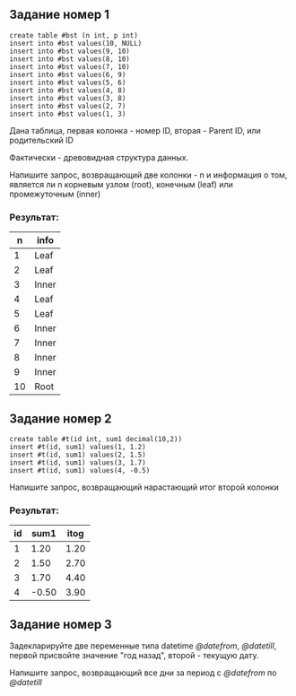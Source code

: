 ## Задание номер 1 

    create table #bst (n int, p int)
    insert into #bst values(10, NULL)
    insert into #bst values(9, 10)
    insert into #bst values(8, 10)
    insert into #bst values(7, 10)
    insert into #bst values(6, 9)
    insert into #bst values(5, 6)
    insert into #bst values(4, 8)
    insert into #bst values(3, 8)
    insert into #bst values(2, 7)
    insert into #bst values(1, 3)

Дана таблица, первая колонка - номер ID, вторая - Parent ID, или родительский ID

Фактически - древовидная структура данных.

Напишите запрос, возвращающий две колонки - n и информация о том, является ли n корневым узлом (root), конечным (leaf) или промежуточным (inner)

### Результат:
  
| n  | info | 
|----|------|
|  1 | Leaf |
|  2 | Leaf |
|  3 | Inner|
|  4 | Leaf |
|  5 | Leaf |
|  6 | Inner|
|  7 | Inner|
|  8 | Inner|
|  9 | Inner|
| 10 | Root |

## Задание номер 2

    create table #t(id int, sum1 decimal(10,2))
    insert #t(id, sum1) values(1, 1.2)
    insert #t(id, sum1) values(2, 1.5)
    insert #t(id, sum1) values(3, 1.7)
    insert #t(id, sum1) values(4, -0.5)

Напишите запрос, возвращающий нарастающий итог второй колонки

### Результат:
    
| id | sum1 | itog |
|----|------|------|
|  1 | 1.20 | 1.20 |
|  2 | 1.50 | 2.70 |
|  3 | 1.70 | 4.40 |
|  4 | -0.50| 3.90 |

## Задание номер 3

Задекларируйте две переменные типа datetime *@datefrom*, *@datetill*, первой присвойте значение "год назад", второй - текущую дату.

Напишите запрос, возвращающий все дни за период с *@datefrom* по *@datetill*
